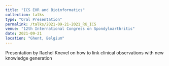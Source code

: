 ```yaml
---
title: "ICS EHR and Bioinformatics"
collection: talks
type: "Oral Presentation"
permalink: /talks/2021-09-21-2021_RK_ICS
venue: "12th International Congress on Spondyloarthritis"
date: 2021-09-21
location: "Ghent, Belgium"
---
```


Presentation by Rachel Knevel on how to link clinical observations with new knowledge generation
